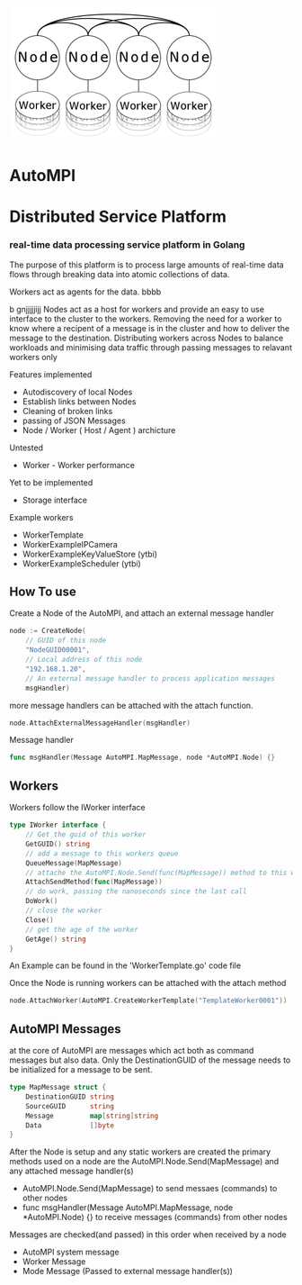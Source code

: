 
![alt text](AutoMPI.png)


# AutoMPI


# Distributed Service Platform #
### real-time data processing service platform in Golang





The purpose of this platform is to process large amounts of real-time data flows through breaking data into atomic collections of data. 

Workers act as agents for the data. bbbb

b
   gnjjjjjijj Nodes act as a host for workers and provide an easy to use interface to the cluster to the workers. Removing the need for a worker to know where a recipent of a message is in the cluster and how to deliver the message to the destination. Distributing workers across Nodes to balance workloads and minimising data traffic through passing messages to relavant workers only

Features implemented
* Autodiscovery of local Nodes
* Establish links between Nodes
* Cleaning of broken links
* passing of JSON Messages 
* Node / Worker ( Host / Agent ) archicture 

Untested
* Worker - Worker performance 

Yet to be implemented
* Storage interface 

Example workers
* WorkerTemplate
* WorkerExampleIPCamera
* WorkerExampleKeyValueStore (ytbi)
* WorkerExampleScheduler (ytbi)

## How To use 

Create a Node of the AutoMPI, and attach an external message handler

```Go
node := CreateNode(
	// GUID of this node
	"NodeGUID00001", 
	// Local address of this node
	"192.168.1.20", 
	// An external message handler to process application messages
	msgHandler)
```

more message handlers can be attached with the attach function.
```Go
node.AttachExternalMessageHandler(msgHandler)
```

Message handler 
```Go
func msgHandler(Message AutoMPI.MapMessage, node *AutoMPI.Node) {}
```

## Workers 

Workers follow the IWorker interface 

```Go
type IWorker interface {
	// Get the guid of this worker
 	GetGUID() string
 	// add a message to this workers queue
 	QueueMessage(MapMessage)
 	// attache the AutoMPI.Node.Send(func(MapMessage)) method to this worker
 	AttachSendMethod(func(MapMessage))
 	// do work, passing the nanoseconds since the last call
 	DoWork()
 	// close the worker
 	Close()
 	// get the age of the worker
 	GetAge() string
}
```
An Example can be found in the 'WorkerTemplate.go' code file

Once the Node is running workers can be attached with the attach method

```Go
node.AttachWorker(AutoMPI.CreateWorkerTemplate("TemplateWorker0001"))
```


## AutoMPI Messages 

at the core of AutoMPI are messages which act both as command messages but also data.
Only the DestinationGUID of the message needs to be initialized for a message to be sent. 

```Go
type MapMessage struct {
	DestinationGUID string
	SourceGUID      string
	Message         map[string]string
	Data            []byte
}
```


After the Node is setup and any static workers are created the primary methods used on a node are the AutoMPI.Node.Send(MapMessage) and any attached message handler(s)

* AutoMPI.Node.Send(MapMessage) to send messaes (commands) to other nodes
* func msgHandler(Message AutoMPI.MapMessage, node *AutoMPI.Node) {} to receive messages (commands) from other nodes

Messages are checked(and passed) in this order when received by a node
* AutoMPI system message
* Worker Message
* Mode Message (Passed to external message handler(s))


